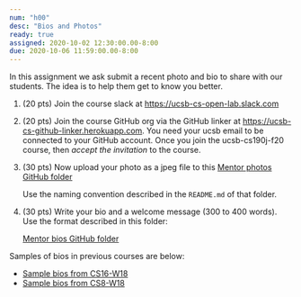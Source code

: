 ```yaml
---
num: "h00"
desc: "Bios and Photos"
ready: true 
assigned: 2020-10-02 12:30:00.00-8:00
due: 2020-10-06 11:59:00.00-8:00
---
```


In this assignment we ask submit a recent photo and bio to share with our students. The idea is to help them get to know you better. 

1. (20 pts) Join the course slack at <https://ucsb-cs-open-lab.slack.com>

2. (20 pts) Join the course GitHub org via the GitHub linker
    at <https://ucsb-cs-github-linker.herokuapp.com>.   You need your ucsb email
    to be connected to your GitHub account.  Once you join the ucsb-cs190j-f20 course,
    then *accept the invitation* to the course.

3. (30 pts) Now upload your photo as a jpeg file to this [Mentor photos GitHub folder](https://github.com/ucsb-cs190j-f20/f20-mentor-bios-and-photos/tree/main/photos) 

    Use the naming convention described in the `README.md` of that folder.

4. (30 pts) Write your bio and a welcome message (300 to 400 words).  Use the format
    described in this folder:

    [Mentor bios GitHub folder](https://github.com/ucsb-cs190j-f20/f20-mentor-bios-and-photos/tree/main/bios)

Samples of bios in previous courses are below:
* [Sample bios from CS16-W18](https://ucsb-cs16-w18.github.io/info/staff/)
* [Sample bios from CS8-W18](https://ucsb-cs8-w18-wang.github.io/info/staff/)

